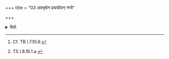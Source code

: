 +++
title = "03 अवभृथेन प्रचर्यापान् नप्त्रे"

+++

<details><summary>थिते</summary>

3. After having performed the Avabhr̥tha, (the Adhvaryu) offers a libation in water[^1] with apāṁ naptre svāhā.[^2]  

[^1]: Cf. TB I.7.10.6.  

[^2]: TS I.8.16.1.a.  
</details>
